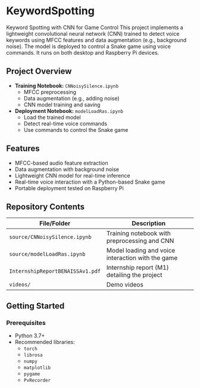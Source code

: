 # KeywordSpotting
Keyword Spotting with CNN for Game Control This project implements a lightweight convolutional neural network (CNN) trained to detect voice keywords using MFCC features and data augmentation (e.g., background noise). The model is deployed to control a Snake game using voice commands. It runs on both desktop and Raspberry Pi devices.

## Project Overview

- **Training Notebook:** `CNNoisySilence.ipynb`
  - MFCC preprocessing
  - Data augmentation (e.g., adding noise)
  - CNN model training and saving
- **Deployment Notebook:** `modelLoadRas.ipynb`
  - Load the trained model
  - Detect real-time voice commands
  - Use commands to control the Snake game

## Features

- MFCC-based audio feature extraction
- Data augmentation with background noise
- Lightweight CNN model for real-time inference
- Real-time voice interaction with a Python-based Snake game
- Portable deployment tested on Raspberry Pi

## Repository Contents

| File/Folder               | Description |
|---------------------------|-------------|
| `source/CNNoisySilence.ipynb`    | Training notebook with preprocessing and CNN |
| `source/modelLoadRas.ipynb`      | Model loading and voice interaction with the game |
| `InternshipReportBENAISSAv1.pdf` | Internship report (M1) detailing the project |
| `videos/`                 | Demo videos |

## Getting Started

### Prerequisites

- Python 3.7+
- Recommended libraries:
  - `torch`
  - `librosa`
  - `numpy`
  - `matplotlib`
  - `pygame`
  - `PvRecorder`


